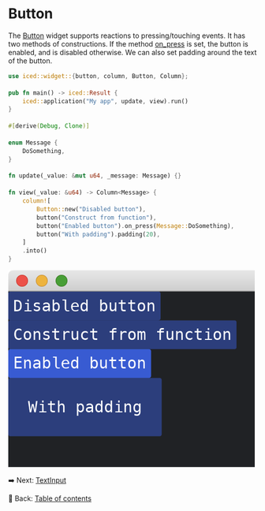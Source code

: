 # Button

The [Button](https://docs.rs/iced/0.12.1/iced/widget/button/struct.Button.html) widget supports reactions to pressing/touching events.
It has two methods of constructions.
If the method [on_press](https://docs.rs/iced/0.12.1/iced/widget/button/struct.Button.html#method.on_press) is set, the button is enabled, and is disabled otherwise.
We can also set padding around the text of the button.

```rust
use iced::widget::{button, column, Button, Column};

pub fn main() -> iced::Result {
    iced::application("My app", update, view).run()
}

#[derive(Debug, Clone)]

enum Message {
    DoSomething,
}

fn update(_value: &mut u64, _message: Message) {}

fn view(_value: &u64) -> Column<Message> {
    column![
        Button::new("Disabled button"),
        button("Construct from function"),
        button("Enabled button").on_press(Message::DoSomething),
        button("With padding").padding(20),
    ]
    .into()
}
```

![Button](./pic/button.png)

:arrow_right:  Next: [TextInput](./text_input.md)

:blue_book: Back: [Table of contents](./../README.md)
